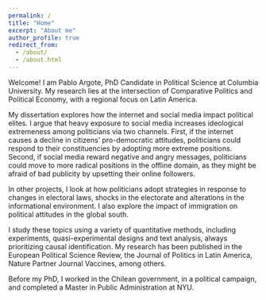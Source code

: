 ```yaml
---
permalink: /
title: "Home"
excerpt: "About me"
author_profile: true
redirect_from: 
  - /about/
  - /about.html
---
```


Welcome! I am Pablo Argote, PhD Candidate in Political Science at Columbia University. My research lies at the intersection of Comparative Politics and Political Economy, with a regional focus on Latin America. 

My dissertation explores how the internet and social media impact political elites. I argue that heavy exposure to social media increases ideological extremeness among politicians via two channels. First, if the internet causes a decline in citizens’ pro-democratic attitudes, politicians could respond to their constituencies by adopting more extreme positions. Second, if social media reward negative and angry messages, politicians could move to more radical positions in the offline domain, as they might be afraid of bad publicity by upsetting their online followers.

In other projects, I look at how politicians adopt strategies in response to changes in electoral laws, shocks in the electorate and alterations in the informational environment. I also explore the impact of immigration on political attitudes in the global south.

I study these topics using a variety of quantitative methods, including experiments, quasi-experimental designs and text analysis, always prioritizing causal identification. My research has been published in the European Political Science Review, the Journal of Politics in Latin America, Nature Partner Journal Vaccines, among others.

Before my PhD, I worked in the Chilean government, in a political campaign, and completed a Master in Public Administration at NYU.  
